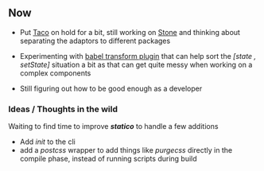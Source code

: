 ## Now

- Put [Taco](https://tacotasks.co) on hold for a bit, still working on [Stone](https://stone.reaper.im) and thinking about separating the adaptors to different packages

- Experimenting with [babel transform plugin](https://github.com/barelyhuman/babel-plugin-mutable-react-state) that can help sort the _[state , setState]_ situation a bit as that can get quite messy when working on a complex components

- Still figuring out how to be good enough as a developer

### Ideas / Thoughts in the wild

Waiting to find time to improve **_statico_** to handle a few additions

- Add _init_ to the cli
- add a _postcss_ wrapper to add things like _purgecss_ directly in the compile phase, instead of running scripts during build
